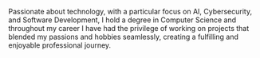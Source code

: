 Passionate about technology, with a particular focus on AI, Cybersecurity, and Software Development, I hold a degree in Computer Science and throughout my career I have had the privilege of working on projects that blended my passions and hobbies seamlessly, creating a fulfilling and enjoyable professional journey.
